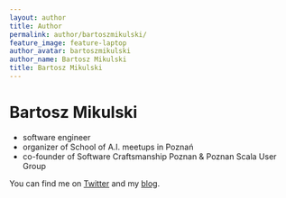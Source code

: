 ```yaml
---
layout: author
title: Author
permalink: author/bartoszmikulski/
feature_image: feature-laptop
author_avatar: bartoszmikulski
author_name: Bartosz Mikulski
title: Bartosz Mikulski
---
```


# Bartosz Mikulski
* software engineer
* organizer of School of A.I. meetups in Poznań
* co-founder of Software Craftsmanship Poznan & Poznan Scala User Group

You can find me on [Twitter](https://twitter.com/mikulskibartosz) and my [blog](https://mikulskibartosz.name).